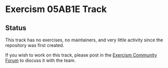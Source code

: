 # Exercism 05AB1E Track

## Status

This track has no exercises, no maintainers, and very little activity since the repository was first created.

If you wish to work on this track, please post in the [Exercism Community Forum](https://forum.exercism.org/c/exercism/building-exercism/125) to discuss it with the team.
